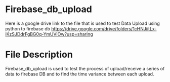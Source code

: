 # Firebase_db_upload

Here is a google drive link to the file that is used to test Data Upload using python to firebase db 
https://drive.google.com/drive/folders/1cHNJiitLx-iKzSJDdrFgBG0q-YmUVlOw?usp=sharing

# File Description

Firebase_db_upload is used to test the process of upload/receive a series of data to firebase DB and to find the time variance between each upload.
